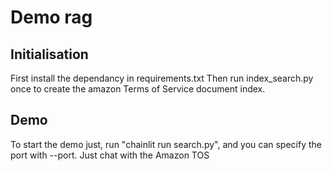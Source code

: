 # Demo rag

## Initialisation
First install the dependancy in requirements.txt
Then run index_search.py once to create the amazon Terms of Service document index.

## Demo
To start the demo just, run "chainlit run search.py", and you can specify the port with --port.
Just chat with the Amazon TOS
